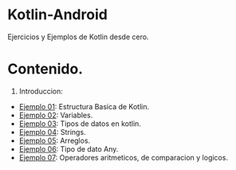 # Kotlin-Android
Ejercicios y Ejemplos de Kotlin desde cero.

# Contenido.
1. Introduccion: <br>

  - [Ejemplo 01](EjemplosBasicos/Ejemplo01.kt): Estructura Basica de Kotlin.
  - [Ejemplo 02](EjemplosBasicos/Ejemplo02.kt): Variables.
  - [Ejemplo 03](EjemplosBasicos/Ejemplo03.kt): Tipos de datos en kotlin.
  - [Ejemplo 04](EjemplosBasicos/Ejemplo04.kt): Strings.
  - [Ejemplo 05](EjemplosBasicos/Ejemplo05.kt): Arreglos.
  - [Ejemplo 06](EjemplosBasicos/Ejemplo06.kt): Tipo de dato Any.
  - [Ejemplo 07](EjemplosBasicos/Ejemplo07.kt): Operadores aritmeticos, de comparacion y logicos.

